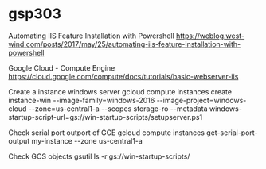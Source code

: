 # gsp303

Automating IIS Feature Installation with Powershell
https://weblog.west-wind.com/posts/2017/may/25/automating-iis-feature-installation-with-powershell

Google Cloud - Compute Engine
https://cloud.google.com/compute/docs/tutorials/basic-webserver-iis

Create a instance windows server
gcloud compute instances create instance-win --image-family=windows-2016 --image-project=windows-cloud --zone=us-central1-a --scopes storage-ro --metadata windows-startup-script-url=gs://win-startup-scripts/setupserver.ps1

Check serial port outport of GCE
gcloud compute instances get-serial-port-output my-instance --zone us-central1-a

Check GCS objects
gsutil ls -r gs://win-startup-scripts/
